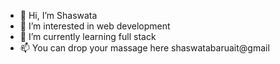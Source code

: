 - 👋 Hi, I’m Shaswata
- 👀 I’m interested in web development
- 🌱 I’m currently learning full stack 
- 📫 You can drop your massage here shaswatabaruait@gmail

<!---
Shaswata1999/Shaswata1999 is a ✨ special ✨ repository because its `README.md` (this file) appears on your GitHub profile.
You can click the Preview link to take a look at your changes.
--->
